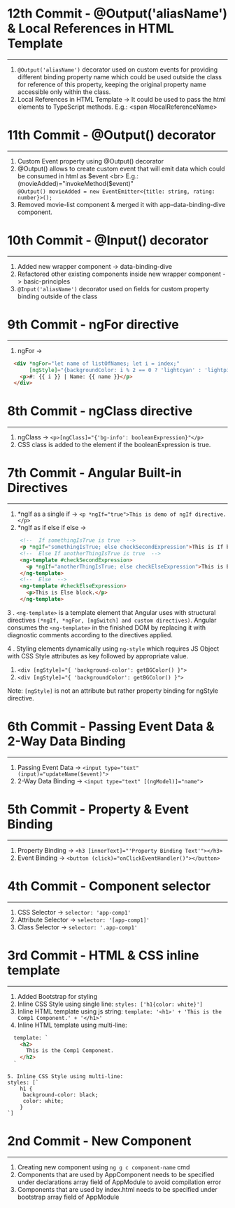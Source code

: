 # 12th Commit - @Output('aliasName') & Local References in HTML Template
------------------------------------------------------------------------

1. `@Output('aliasName')` decorator used on custom events for providing different binding property name 
    which could be used outside the class for reference of this property,
    keeping the original property name accessible only within the class.
2. Local References in HTML Template -> It could be used to pass the html elements to TypeScript methods.
    E.g.: <span #localReferenceName></span>

# 11th Commit - @Output() decorator
--------------------------------

1. Custom Event property using @Output() decorator 
2. @Output() allows to create custom event that will emit data which could be consumed in html as $event <br>
    E.g.: (movieAdded)="invokeMethod($event)" <br>
    `@Output() movieAdded = new EventEmitter<{title: string, rating: number}>();`
3. Removed movie-list component & merged it with app-data-binding-dive component.

# 10th Commit - @Input() decorator
--------------------------------

1. Added new wrapper component -> data-binding-dive
2. Refactored other existing components inside new wrapper component -> basic-principles
3. `@Input('aliasName')` decorator used on fields for custom property binding outside of the class

# 9th Commit - ngFor directive
--------------------------------

1. ngFor -> 
```html
  <div *ngFor="let name of listOfNames; let i = index;"
       [ngStyle]="{backgroundColor: i % 2 == 0 ? 'lightcyan' : 'lightpink'}">
    <p>#: {{ i }} | Name: {{ name }}</p>
  </div>
```

# 8th Commit - ngClass directive
--------------------------------

1. ngClass -> `<p>[ngClass]="{'bg-info': booleanExpression}"</p>`
2. CSS class is added to the element if the booleanExpression is true.

# 7th Commit - Angular Built-in Directives
--------------------------------

1. *ngIf as a single if -> `<p *ngIf="true">This is demo of ngIf directive.</p>`
2. *ngIf as if else if else ->
```html
    <!--  If somethingIsTrue is true  -->
    <p *ngIf="somethingIsTrue; else checkSecondExpression">This is If block.</p>
    <!--  Else If anotherThingIsTrue is true  -->
    <ng-template #checkSecondExpression>
      <p *ngIf="anotherThingIsTrue; else checkElseExpression">This is Else If block.</p>
    </ng-template>
    <!--  Else  -->
    <ng-template #checkElseExpression>
      <p>This is Else block.</p>
    </ng-template>
```
3 . `<ng-template>` is a template element that Angular uses with structural directives `(*ngIf, *ngFor, [ngSwitch] and custom directives)`.
Angular consumes the `<ng-template>` in the finished DOM by replacing it with diagnostic comments according to the directives applied.

4 . Styling elements dynamically using `ng-style` which requires JS Object with CSS Style attributes as key followed by appropriate value.
1. `<div [ngStyle]="{ 'background-color': getBGColor() }">`
2. `<div [ngStyle]="{ 'backgroundColor': getBGColor() }">`

Note: `[ngStyle]` is not an attribute but rather property binding for ngStyle directive.

# 6th Commit - Passing Event Data & 2-Way Data Binding
--------------------------------

1. Passing Event Data -> `<input type="text" (input)="updateName($event)">`
2. 2-Way Data Binding -> `<input type="text" [(ngModel)]="name">`

# 5th Commit - Property & Event Binding
--------------------------------

1. Property Binding -> `<h3 [innerText]="'Property Binding Text'"></h3>`
2. Event Binding -> `<button (click)="onClickEventHandler()"></button>`

# 4th Commit - Component selector
--------------------------------

1. CSS Selector -> `selector: 'app-comp1'`
2. Attribute Selector -> `selector: '[app-comp1]'`
3. Class Selector -> `selector: '.app-comp1'`

# 3rd Commit - HTML & CSS inline template
--------------------------------

1. Added Bootstrap for styling
2. Inline CSS Style using single line: `styles: ['h1{color: white}']`
3. Inline HTML template using js string: `template: '<h1>' + 'This is the Comp1 Component.' + '</h1>'`
4. Inline HTML template using multi-line:
```html
  template: `
    <h2>
      This is the Comp1 Component.
    </h2>
  `
```

``` 
5. Inline CSS Style using multi-line:
styles: [`
    h1 {
     background-color: black;
     color: white;
    }
`]
```

# 2nd Commit - New Component
--------------------------------

1. Creating new component using `ng g c component-name` cmd
2. Components that are used by AppComponent needs to be specified under declarations array field of AppModule to avoid compilation error
3. Components that are used by index.html needs to be specified under bootstrap array field of AppModule
